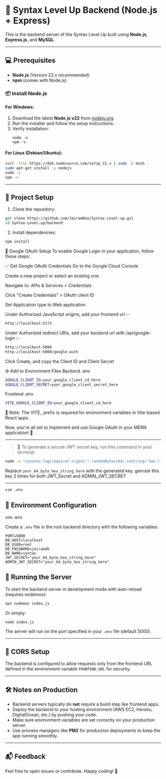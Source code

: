 # 🚀 Syntax Level Up Backend (Node.js + Express)

This is the backend server of the Syntax Level Up built using **Node.js**, **Express.js**, and **MySQL**.

---

## 💻 Prerequisites

- **Node.js** (Version 22.x recommended)  
- **npm** (comes with Node.js)

### 📦 Install Node.js

#### For Windows:
1. Download the latest **Node.js v22** from [nodejs.org](https://nodejs.org/).  
2. Run the installer and follow the setup instructions.  
3. Verify installation:
   ```
   node -v
   npm -v
   ```

#### For Linux (Debian/Ubuntu):
```bash
curl -fsSL https://deb.nodesource.com/setup_22.x | sudo -E bash -
sudo apt-get install -y nodejs
node -v
npm -v
```

---

## 🚀 Project Setup

1. Clone the repository:

```bash
git clone https://github.com/JairamDeo/Syntax-Level-up.git
cd Syntax-Level-up/backend
```

2. Install dependencies:

```bash
npm install
```

🔐 Google OAuth Setup
To enable Google Login in your application, follow these steps:

✅ Get Google OAuth Credentials
Go to the Google Cloud Console

Create a new project or select an existing one.

Navigate to: APIs & Services > Credentials

Click "Create Credentials" > OAuth client ID

Set Application type to Web application

Under Authorized JavaScript origins, add your frontend url :-

```bash
http://localhost:5173
```
Under Authorized redirect URIs, add your backend url with /api/google-login :-

```bash
http://localhost:5000
http://localhost:5000/google-auth
```
Click Create, and copy the Client ID and Client Secret

⚙️ Add to Environment Files
Backend .env
```bash
GOOGLE_CLIENT_ID=your_google_client_id_here
GOOGLE_CLIENT_SECRET=your_google_client_secret_here
```

Frontend .env
```bash
VITE_GOOGLE_CLIENT_ID=your_google_client_id_here
```
📌 Note: The VITE_ prefix is required for environment variables in Vite-based React apps.

Now, you're all set to implement and use Google OAuth in your MERN application! 🎉

---
> 🔑 To generate a secure JWT secret key, run this command in your terminal:

```bash
node -e "console.log(require('crypto').randomBytes(64).toString('hex'))"
```

Replace `your_64_byte_hex_string_here` with the generated key.
genrate this key 2 times for both JWT_Secret and ADMIN_JWT_SECRET

---

```bash
vim .env
```

## 🔧 Environment Configuration
vim .env

Create a `.env` file in the root backend directory with the following variables:

```
PORT=5000
DB_HOST=localhost
DB_USER=root
DB_PASSWORD=jairamdb
DB_NAME=syntax
JWT_SECRET="your_64_byte_hex_string_here"
ADMIN_JWT_SECRET="your_64_byte_hex_string_here"
```

## 🚀 Running the Server

To start the backend server in development mode with auto-reload (requires nodemon):

```bash
npx nodemon index.js
```

Or simply:

```bash
node index.js
```

The server will run on the port specified in your `.env` file (default 5000).

---

## 📡 CORS Setup

The backend is configured to allow requests only from the frontend URL defined in the environment variable `FRONTEND_URL` for security.

---

## 🛠️ Notes on Production

- Backend servers typically do **not** require a build step like frontend apps.
- Deploy the backend to your hosting environment (AWS EC2, Heroku, DigitalOcean, etc.) by pushing your code.
- Make sure environment variables are set correctly on your production server.
- Use process managers like **PM2** for production deployments to keep the app running smoothly.

---

## 📬 Feedback

Feel free to open issues or contribute. Happy coding! 🎉
